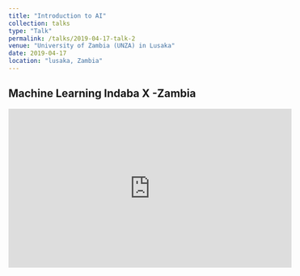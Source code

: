 ```yaml
---
title: "Introduction to AI"
collection: talks
type: "Talk"
permalink: /talks/2019-04-17-talk-2
venue: "University of Zambia (UNZA) in Lusaka"
date: 2019-04-17
location: "lusaka, Zambia"
---
```

## Machine Learning Indaba X -Zambia

<iframe width="560" height="315" src="https://www.youtube.com/embed/YU7OB13D6zM" title="YouTube video player" frameborder="0" allow="accelerometer; autoplay; clipboard-write; encrypted-media; gyroscope; picture-in-picture" allowfullscreen></iframe>
